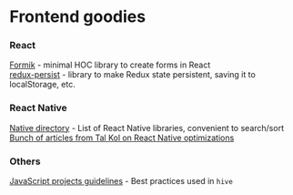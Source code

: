 # Frontend goodies

### React
[Formik](https://github.com/jaredpalmer/formik) - minimal HOC library to create forms in React  
[redux-persist](https://github.com/rt2zz/redux-persist#basic-usage) - library to make Redux state persistent, saving it to localStorage, etc.

### React Native
[Native directory](https://native.directory/) - List of React Native libraries, convenient to search/sort  
[Bunch of articles from Tal Kol on React Native optimizations](https://medium.com/@talkol)  

### Others
[JavaScript projects guidelines](https://github.com/wearehive/project-guidelines#some-git-rules) - Best practices used in `hive`  
